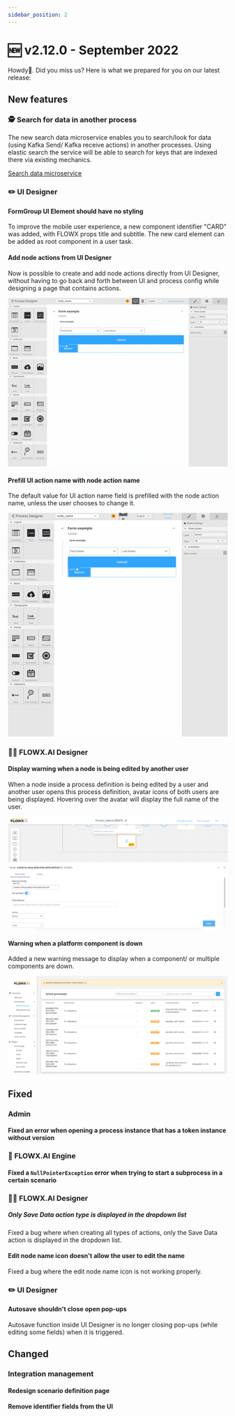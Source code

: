 ```yaml
---
sidebar_position: 2
---
```


# 🆕  v2.12.0 - September 2022

Howdy:wave:. Did you miss us? Here is what we prepared for you on our latest release:

## **New features**

### 🕵️ Search for data in another process

The new search data microservice enables you to search/look for data (using Kafka Send/ Kafka receive actions) in another processes. Using elastic search the service will be able to search for keys that are indexed there via existing mechanics.

[Search data microservice](../../docs/platform-deep-dive/core-components/core-extensions/search-data-service)

### :pencil2: UI Designer

#### FormGroup UI Element should have no styling

To improve the mobile user experience, a new component identifier "CARD" was added, with FLOWX props title and subtitle. The new card element can be added as root component in a user task.

#### Add node actions from UI Designer

Now is possible to create and add node actions directly from UI Designer, without having to go back and forth between UI and process config while designing a page that contains actions.

![Add actions from UI Designer](../img/add_actions_from_UI.gif)

#### Prefill UI action name with node action name

The default value for UI action name field is prefilled with the node action name, unless the user chooses to change it.

![Prefill UI action name](../img/prefill_UI_action_name.gif)

### 👩‍🏭 FLOWX.AI Designer

#### Display warning when a node is being edited by another user

When a node inside a process definition is being edited by a user and another user opens this process definition, avatar icons of both users are being displayed. Hovering over the avatar will display the full name of the user.

![Node being edited by another user](../img/another_user.png)

#### Warning when a platform component is down

Added a new warning message to display when a component/ or multiple components are down.

![Several components down](../img/components_down.png)


## **Fixed**

### Admin

#### Fixed an error when opening a process instance that has a token instance without version

### :steam_locomotive: FLOWX.AI Engine

#### Fixed a `NullPointerException` error when trying to start a subprocess in a certain scenario

### 👩‍🏭 FLOWX.AI Designer

##### Only Save Data action type is displayed in the dropdown list

Fixed a bug where when creating all types of actions, only the Save Data action is displayed in the dropdown list.

#### Edit node name icon doesn't allow the user to edit the name

Fixed a bug where the edit node name icon is not working properly.

### :pencil2: UI Designer

#### Autosave shouldn't close open pop-ups

Autosave function inside UI Designer is no longer closing pop-ups (while editing some fields) when it is triggered.


## **Changed**

### Integration management

#### Redesign scenario definition page

#### Remove identifier fields from the UI



